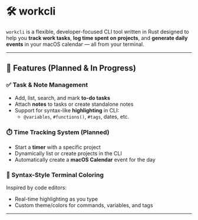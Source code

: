 # 🛠️ workcli

`workcli` is a flexible, developer-focused CLI tool written in Rust designed to help you **track work tasks**, **log time spent on projects**, and **generate daily events** in your macOS calendar — all from your terminal.

---

## 🚀 Features (Planned & In Progress)

### ✅ Task & Note Management
- Add, list, search, and mark **to-do tasks**
- Attach **notes** to tasks or create standalone notes
- Support for syntax-like **highlighting** in CLI:
  - `@variables`, `#functions()`, `#tags`, dates, etc.

### ⏱️ Time Tracking System (Planned)
- Start a **timer** with a specific project
- Dynamically list or create projects in the CLI
- Automatically create a **macOS Calendar** event for the day

### 🎨 Syntax-Style Terminal Coloring
Inspired by code editors:
- Real-time highlighting as you type
- Custom theme/colors for commands, variables, and tags

---
